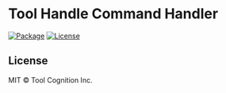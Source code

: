 # Tool Handle Command Handler

[![Package](https://img.shields.io/badge/npm-0.1.0-ae8c7e?labelColor=3b3a37)](https://www.npmjs.com/package/@tool-handle/command)
[![License](https://img.shields.io/badge/license-MIT-ae8c7e?labelColor=3b3a37)](https://opensource.org/licenses/MIT)

## License

MIT © Tool Cognition Inc.
